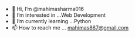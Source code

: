 - 👋 Hi, I’m @mahimasharma016
- 👀 I’m interested in ...Web Development
- 🌱 I’m currently learning ...Python
- 📫 How to reach me ... mahimas867@gmail.com

<!---
mahimasharma016/mahimasharma016 is a ✨ special ✨ repository because its `README.md` (this file) appears on your GitHub profile.
You can click the Preview link to take a look at your changes.
--->
